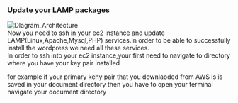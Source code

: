 ### Update your LAMP packages

![DIagram_Architecture](https://github.com/AdventureLouis/Wordpress_Deployment_To_AWS_2/assets/161846069/fc01464b-1570-4cc3-b129-d07a16117133)
<br>
Now you need to ssh in your ec2 instance and update LAMP(Linux,Apache,Mysql,PHP) services.In order to be able to successfully install the wordpress we need all these services.
<br>
In order to ssh into your ec2 instance,your first need to navigate to directory where you have your key pair installed
<br>

for example if your primary kehy pair that you downlaoded from AWS is 
is saved in your  document directory then you have to open your terminal  navigate your document directory
